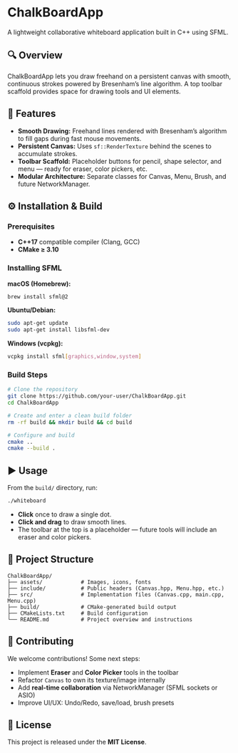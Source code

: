 # ChalkBoardApp

A lightweight collaborative whiteboard application built in C++ using SFML.

## 🔍 Overview

ChalkBoardApp lets you draw freehand on a persistent canvas with smooth, continuous strokes powered by Bresenham’s line algorithm. A top toolbar scaffold provides space for drawing tools and UI elements.

## 🚀 Features

- **Smooth Drawing:** Freehand lines rendered with Bresenham’s algorithm to fill gaps during fast mouse movements.
- **Persistent Canvas:** Uses `sf::RenderTexture` behind the scenes to accumulate strokes.
- **Toolbar Scaffold:** Placeholder buttons for pencil, shape selector, and menu — ready for eraser, color pickers, etc.
- **Modular Architecture:** Separate classes for Canvas, Menu, Brush, and future NetworkManager.

## ⚙️ Installation & Build

### Prerequisites

- **C++17** compatible compiler (Clang, GCC)
- **CMake ≥ 3.10**

### Installing SFML

**macOS (Homebrew):**

```bash
brew install sfml@2
```

**Ubuntu/Debian:**

```bash
sudo apt-get update
sudo apt-get install libsfml-dev
```

**Windows (vcpkg):**

```bash
vcpkg install sfml[graphics,window,system]
```

### Build Steps

```bash
# Clone the repository
git clone https://github.com/your‑user/ChalkBoardApp.git
cd ChalkBoardApp

# Create and enter a clean build folder
rm -rf build && mkdir build && cd build

# Configure and build
cmake ..
cmake --build .
```

## ▶️ Usage

From the `build/` directory, run:

```bash
./whiteboard
```

- **Click** once to draw a single dot.
- **Click and drag** to draw smooth lines.
- The toolbar at the top is a placeholder — future tools will include an eraser and color pickers.

## 📂 Project Structure

```plaintext
ChalkBoardApp/
├── assets/            # Images, icons, fonts
├── include/           # Public headers (Canvas.hpp, Menu.hpp, etc.)
├── src/               # Implementation files (Canvas.cpp, main.cpp, Menu.cpp)
├── build/             # CMake-generated build output
├── CMakeLists.txt     # Build configuration
└── README.md          # Project overview and instructions
```

## 🤝 Contributing

We welcome contributions! Some next steps:

- Implement **Eraser** and **Color Picker** tools in the toolbar
- Refactor `Canvas` to own its texture/image internally
- Add **real-time collaboration** via NetworkManager (SFML sockets or ASIO)
- Improve UI/UX: Undo/Redo, save/load, brush presets

## 📝 License

This project is released under the **MIT License**.

